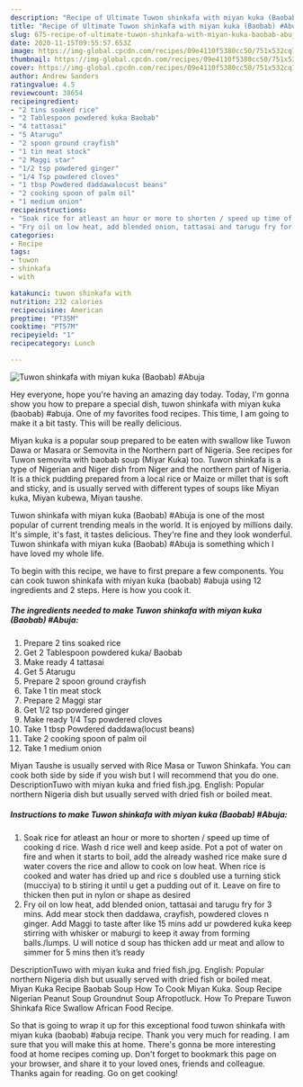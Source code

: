 ```yaml
---
description: "Recipe of Ultimate Tuwon shinkafa with miyan kuka (Baobab) #Abuja"
title: "Recipe of Ultimate Tuwon shinkafa with miyan kuka (Baobab) #Abuja"
slug: 675-recipe-of-ultimate-tuwon-shinkafa-with-miyan-kuka-baobab-abuja
date: 2020-11-15T09:55:57.653Z
image: https://img-global.cpcdn.com/recipes/09e4110f5380cc50/751x532cq70/tuwon-shinkafa-with-miyan-kuka-baobab-abuja-recipe-main-photo.jpg
thumbnail: https://img-global.cpcdn.com/recipes/09e4110f5380cc50/751x532cq70/tuwon-shinkafa-with-miyan-kuka-baobab-abuja-recipe-main-photo.jpg
cover: https://img-global.cpcdn.com/recipes/09e4110f5380cc50/751x532cq70/tuwon-shinkafa-with-miyan-kuka-baobab-abuja-recipe-main-photo.jpg
author: Andrew Sanders
ratingvalue: 4.5
reviewcount: 38654
recipeingredient:
- "2 tins soaked rice"
- "2 Tablespoon powdered kuka Baobab"
- "4 tattasai"
- "5 Atarugu"
- "2 spoon ground crayfish"
- "1 tin meat stock"
- "2 Maggi star"
- "1/2 tsp powdered ginger"
- "1/4 Tsp powdered cloves"
- "1 tbsp Powdered daddawalocust beans"
- "2 cooking spoon of palm oil"
- "1 medium onion"
recipeinstructions:
- "Soak rice for atleast an hour or more to shorten / speed up time of cooking d rice. Wash d rice well and keep aside. Pot a pot of water on fire and when it starts to boil, add the already washed rice make sure d water covers the rice and allow to cook on low heat. When rice is cooked and water has dried up and rice s doubled use a turning stick (mucciya) to b stiring it until u get a pudding out of it. Leave on fire to thicken then put in nylon or shape as desired"
- "Fry oil on low heat, add blended onion, tattasai and tarugu fry for 3 mins. Add mear stock then daddawa, crayfish, powdered cloves n ginger. Add Maggi to taste after like 15 mins add ur powdered kuka keep stirring with whisker or maburgi to keep it away from forming balls./lumps. U will notice d soup has thicken add ur meat and allow to simmer for 5 mins then it’s ready"
categories:
- Recipe
tags:
- tuwon
- shinkafa
- with

katakunci: tuwon shinkafa with 
nutrition: 232 calories
recipecuisine: American
preptime: "PT35M"
cooktime: "PT57M"
recipeyield: "1"
recipecategory: Lunch

---
```



![Tuwon shinkafa with miyan kuka (Baobab) #Abuja](https://img-global.cpcdn.com/recipes/09e4110f5380cc50/751x532cq70/tuwon-shinkafa-with-miyan-kuka-baobab-abuja-recipe-main-photo.jpg)

Hey everyone, hope you're having an amazing day today. Today, I'm gonna show you how to prepare a special dish, tuwon shinkafa with miyan kuka (baobab) #abuja. One of my favorites food recipes. This time, I am going to make it a bit tasty. This will be really delicious.

Miyan kuka is a popular soup prepared to be eaten with swallow like Tuwon Dawa or Masara or Semovita in the Northern part of Nigeria. See recipes for Tuwon semovita with baobab soup (Miyar Kuka) too. Tuwon shinkafa is a type of Nigerian and Niger dish from Niger and the northern part of Nigeria. It is a thick pudding prepared from a local rice or Maize or millet that is soft and sticky, and is usually served with different types of soups like Miyan kuka, Miyan kubewa, Miyan taushe.

Tuwon shinkafa with miyan kuka (Baobab) #Abuja is one of the most popular of current trending meals in the world. It is enjoyed by millions daily. It's simple, it's fast, it tastes delicious. They're fine and they look wonderful. Tuwon shinkafa with miyan kuka (Baobab) #Abuja is something which I have loved my whole life.


To begin with this recipe, we have to first prepare a few components. You can cook tuwon shinkafa with miyan kuka (baobab) #abuja using 12 ingredients and 2 steps. Here is how you cook it.

<!--inarticleads1-->

##### The ingredients needed to make Tuwon shinkafa with miyan kuka (Baobab) #Abuja:

1. Prepare 2 tins soaked rice
1. Get 2 Tablespoon powdered kuka/ Baobab
1. Make ready 4 tattasai
1. Get 5 Atarugu
1. Prepare 2 spoon ground crayfish
1. Take 1 tin meat stock
1. Prepare 2 Maggi star
1. Get 1/2 tsp powdered ginger
1. Make ready 1/4 Tsp powdered cloves
1. Take 1 tbsp Powdered daddawa(locust beans)
1. Take 2 cooking spoon of palm oil
1. Take 1 medium onion


Miyan Taushe is usually served with Rice Masa or Tuwon Shinkafa. You can cook both side by side if you wish but I will recommend that you do one. DescriptionTuwo with miyan kuka and fried fish.jpg. English: Popular northern Nigeria dish but usually served with dried fish or boiled meat. 

<!--inarticleads2-->

##### Instructions to make Tuwon shinkafa with miyan kuka (Baobab) #Abuja:

1. Soak rice for atleast an hour or more to shorten / speed up time of cooking d rice. Wash d rice well and keep aside. Pot a pot of water on fire and when it starts to boil, add the already washed rice make sure d water covers the rice and allow to cook on low heat. When rice is cooked and water has dried up and rice s doubled use a turning stick (mucciya) to b stiring it until u get a pudding out of it. Leave on fire to thicken then put in nylon or shape as desired
1. Fry oil on low heat, add blended onion, tattasai and tarugu fry for 3 mins. Add mear stock then daddawa, crayfish, powdered cloves n ginger. Add Maggi to taste after like 15 mins add ur powdered kuka keep stirring with whisker or maburgi to keep it away from forming balls./lumps. U will notice d soup has thicken add ur meat and allow to simmer for 5 mins then it’s ready


DescriptionTuwo with miyan kuka and fried fish.jpg. English: Popular northern Nigeria dish but usually served with dried fish or boiled meat. Miyan Kuka Recipe Baobab Soup How To Cook Miyan Kuka. Soup Recipe Nigerian Peanut Soup Groundnut Soup Afropotluck. How To Prepare Tuwon Shinkafa Rice Swallow African Food Recipe. 

So that is going to wrap it up for this exceptional food tuwon shinkafa with miyan kuka (baobab) #abuja recipe. Thank you very much for reading. I am sure that you will make this at home. There's gonna be more interesting food at home recipes coming up. Don't forget to bookmark this page on your browser, and share it to your loved ones, friends and colleague. Thanks again for reading. Go on get cooking!
